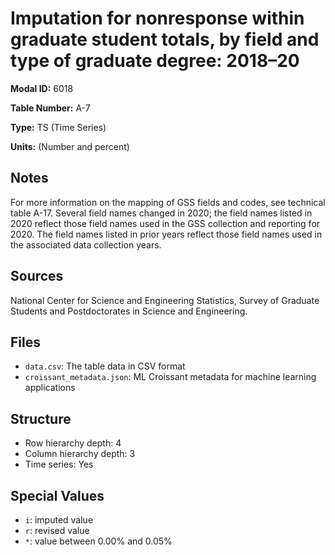 # Imputation for nonresponse within graduate student totals, by field and type of graduate degree: 2018&#8211;20

**Modal ID:** 6018

**Table Number:** A-7

**Type:** TS (Time Series)

**Units:** (Number and percent)

## Notes

For more information on the mapping of GSS fields and codes, see technical table A-17. Several field names changed in 2020; the field names listed in 2020 reflect those field names used in the GSS collection and reporting for 2020. The field names listed in prior years reflect those field names used in the associated data collection years.

## Sources

National Center for Science and Engineering Statistics, Survey of Graduate Students and Postdoctorates in Science and Engineering.

## Files

- `data.csv`: The table data in CSV format
- `croissant_metadata.json`: ML Croissant metadata for machine learning applications

## Structure

- Row hierarchy depth: 4
- Column hierarchy depth: 3
- Time series: Yes

## Special Values

- `i`: imputed value
- `r`: revised value
- `*`: value between 0.00% and 0.05%
